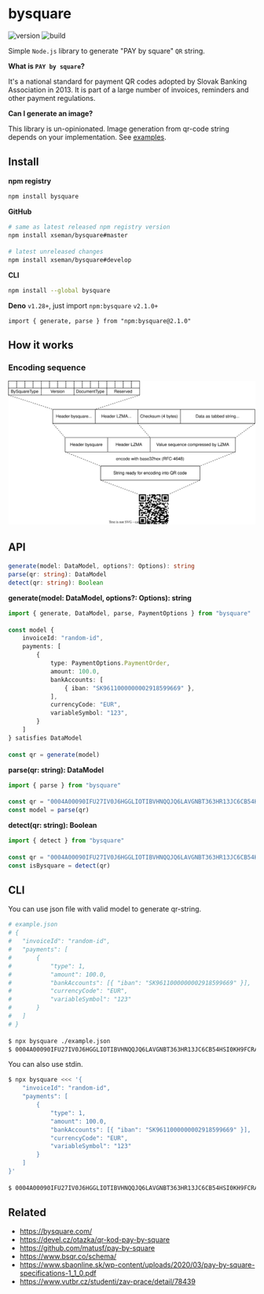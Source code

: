 # bysquare

![version][version] ![build][build]

Simple `Node.js` library to generate "PAY by square" `QR` string.

**What is `PAY by square`?**

It's a national standard for payment QR codes adopted by Slovak Banking
Association in 2013. It is part of a large number of invoices, reminders and
other payment regulations.

**Can I generate an image?**

This library is un-opinionated. Image generation from qr-code string depends on
your implementation. See [examples](examples).

## Install

**npm registry**

```sh
npm install bysquare
```

**GitHub**

```sh
# same as latest released npm registry version
npm install xseman/bysquare#master

# latest unreleased changes
npm install xseman/bysquare#develop
```

**CLI**

```sh
npm install --global bysquare
```

**Deno** `v1.28+`, just import `npm:bysquare` `v2.1.0+`

```
import { generate, parse } from "npm:bysquare@2.1.0"
```

## How it works

### Encoding sequence

![logic](./doc/uml/logic.svg)

## API

```ts
generate(model: DataModel, options?: Options): string
parse(qr: string): DataModel
detect(qr: string): Boolean
```

**generate(model: DataModel, options?: Options): string**

```ts
import { generate, DataModel, parse, PaymentOptions } from "bysquare"

const model {
	invoiceId: "random-id",
	payments: [
		{
			type: PaymentOptions.PaymentOrder,
			amount: 100.0,
			bankAccounts: [
				{ iban: "SK9611000000002918599669" },
			],
			currencyCode: "EUR",
			variableSymbol: "123",
		}
	]
} satisfies DataModel

const qr = generate(model)
```

**parse(qr: string): DataModel**

```ts
import { parse } from "bysquare"

const qr = "0004A00090IFU27IV0J6HGGLIOTIBVHNQQJQ6LAVGNBT363HR13JC6CB54HSI0KH9FCRASHNQBSKAQD2LJ4AU400UVKDNDPFRKLOBEVVVU0QJ000"
const model = parse(qr)
```

**detect(qr: string): Boolean**

```ts
import { detect } from "bysquare"

const qr = "0004A00090IFU27IV0J6HGGLIOTIBVHNQQJQ6LAVGNBT363HR13JC6CB54HSI0KH9FCRASHNQBSKAQD2LJ4AU400UVKDNDPFRKLOBEVVVU0QJ000"
const isBysquare = detect(qr)
```

## CLI

You can use json file with valid model to generate qr-string.

```sh
# example.json
# {
# 	"invoiceId": "random-id",
# 	"payments": [
# 		{
# 			"type": 1,
# 			"amount": 100.0,
# 			"bankAccounts": [{ "iban": "SK9611000000002918599669" }],
# 			"currencyCode": "EUR",
# 			"variableSymbol": "123"
# 		}
# 	]
# }

$ npx bysquare ./example.json
$ 0004A00090IFU27IV0J6HGGLIOTIBVHNQQJQ6LAVGNBT363HR13JC6CB54HSI0KH9FCRASHNQBSKAQD2LJ4AU400UVKDNDPFRKLOBEVVVU0QJ000
```

You can also use stdin.

```sh
$ npx bysquare <<< '{
    "invoiceId": "random-id",
    "payments": [
        {
            "type": 1,
            "amount": 100.0,
            "bankAccounts": [{ "iban": "SK9611000000002918599669" }],
            "currencyCode": "EUR",
            "variableSymbol": "123"
        }
    ]
}'

$ 0004A00090IFU27IV0J6HGGLIOTIBVHNQQJQ6LAVGNBT363HR13JC6CB54HSI0KH9FCRASHNQBSKAQD2LJ4AU400UVKDNDPFRKLOBEVVVU0QJ000
```

## Related

- <https://bysquare.com/>
- <https://devel.cz/otazka/qr-kod-pay-by-square>
- <https://github.com/matusf/pay-by-square>
- <https://www.bsqr.co/schema/>
- <https://www.sbaonline.sk/wp-content/uploads/2020/03/pay-by-square-specifications-1_1_0.pdf>
- <https://www.vutbr.cz/studenti/zav-prace/detail/78439>

<!--
Versioning
----------

https://github.com/dherges/npm-version-git-flow

- Stash unfinished work
- Run `npm test`
- Run `npm version <patch, minor, major>`
- Commit and push
- Follow git-flow instructions
- Checkout to master
- Build artefacts
- Push commits and tag, git push && git push --tags
- Validate with `npm publish --dry-run`
- Publish to npm, `npm publish`
-->

[build]: https://img.shields.io/github/actions/workflow/status/xseman/bysquare/tests.yml
[version]: https://img.shields.io/npm/v/bysquare

